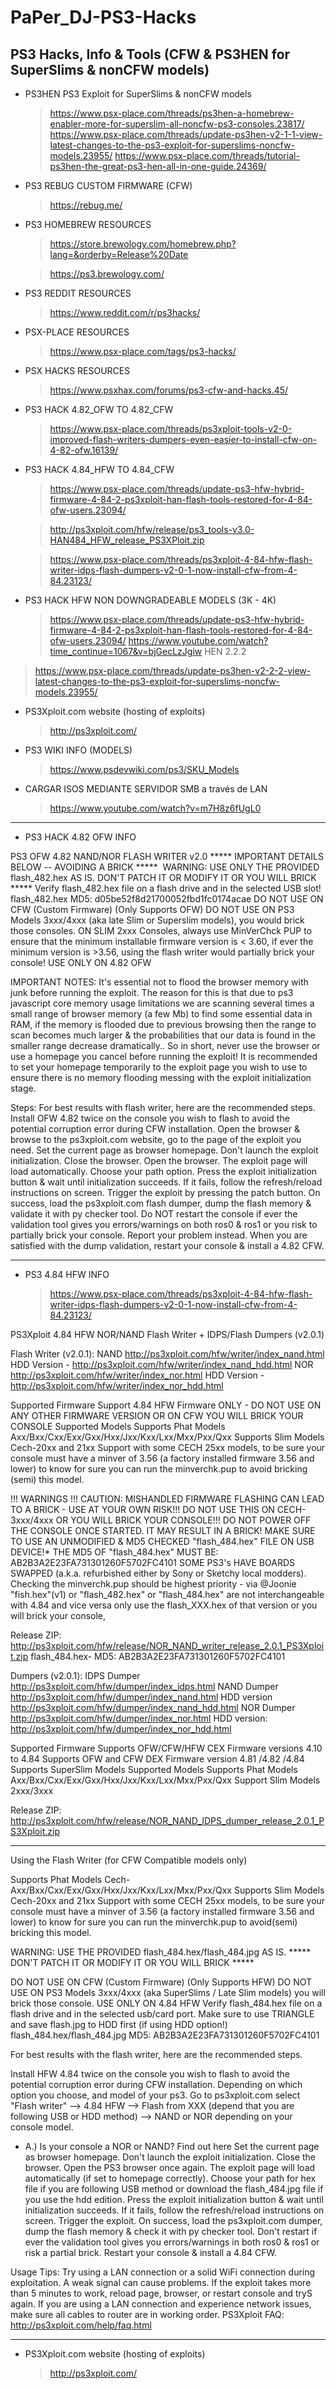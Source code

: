 # PaPer_DJ-PS3-Hacks

PS3 Hacks, Info & Tools (CFW & PS3HEN for SuperSlims & nonCFW models)
-------------------------------------------------------------

* PS3HEN PS3 Exploit for SuperSlims & nonCFW models
  > https://www.psx-place.com/threads/ps3hen-a-homebrew-enabler-more-for-superslim-all-noncfw-ps3-consoles.23817/
  > https://www.psx-place.com/threads/update-ps3hen-v2-1-1-view-latest-changes-to-the-ps3-exploit-for-superslims-noncfw-models.23955/
  > https://www.psx-place.com/threads/tutorial-ps3hen-the-great-ps3-hen-all-in-one-guide.24369/

* PS3 REBUG CUSTOM FIRMWARE (CFW)
  > https://rebug.me/

* PS3 HOMEBREW RESOURCES
  > https://store.brewology.com/homebrew.php?lang=&orderby=Release%20Date
  
  > https://ps3.brewology.com/

* PS3 REDDIT RESOURCES
  > https://www.reddit.com/r/ps3hacks/

* PSX-PLACE RESOURCES
  > https://www.psx-place.com/tags/ps3-hacks/

* PSX HACKS RESOURCES
  > https://www.psxhax.com/forums/ps3-cfw-and-hacks.45/
  
* PS3 HACK 4.82_OFW TO 4.82_CFW
  > https://www.psx-place.com/threads/ps3xploit-tools-v2-0-improved-flash-writers-dumpers-even-easier-to-install-cfw-on-4-82-ofw.16139/
  
* PS3 HACK 4.84_HFW TO 4.84_CFW
  > https://www.psx-place.com/threads/update-ps3-hfw-hybrid-firmware-4-84-2-ps3xploit-han-flash-tools-restored-for-4-84-ofw-users.23094/
  
  > http://ps3xploit.com/hfw/release/ps3_tools-v3.0-HAN484_HFW_release_PS3XPloit.zip
  
  > https://www.psx-place.com/threads/ps3xploit-4-84-hfw-flash-writer-idps-flash-dumpers-v2-0-1-now-install-cfw-from-4-84.23123/
  
* PS3 HACK HFW NON DOWNGRADEABLE MODELS (3K - 4K)
  > https://www.psx-place.com/threads/update-ps3-hfw-hybrid-firmware-4-84-2-ps3xploit-han-flash-tools-restored-for-4-84-ofw-users.23094/
  > https://www.youtube.com/watch?time_continue=1067&v=bjGecLzJgiw
HEN 2.2.2
> https://www.psx-place.com/threads/update-ps3hen-v2-2-2-view-latest-changes-to-the-ps3-exploit-for-superslims-noncfw-models.23955/
  
* PS3Xploit.com website (hosting of exploits)
  > http://ps3xploit.com/

* PS3 WIKI INFO (MODELS)
  > https://www.psdevwiki.com/ps3/SKU_Models

* CARGAR ISOS MEDIANTE SERVIDOR SMB a través de LAN
  > https://www.youtube.com/watch?v=m7H8z6fUgL0
  
--------------------------------------------------------------------------

* PS3 HACK 4.82 OFW INFO

PS3 OFW 4.82 NAND/NOR FLASH WRITER v2.0
***** IMPORTANT DETAILS BELOW -- AVOIDING A BRICK *****
​
WARNING: USE ONLY THE PROVIDED flash_482.hex AS IS. DON'T PATCH IT OR MODIFY IT OR YOU WILL BRICK *****
Verify flash_482.hex file on a flash drive and in the selected USB slot!
flash_482.hex MD5: d05be52f8d21700052fbd1fc0174acae
DO NOT USE ON CFW (Custom Firmware) (Only Supports OFW)
DO NOT USE ON PS3 Models 3xxx/4xxx (aka late Slim or Superslim models), you would brick those consoles.
ON SLIM 2xxx Consoles, always use MinVerChck PUP to ensure that the minimum installable firmware version is < 3.60, if ever the minimum version is >3.56, using the flash writer would partially brick your console!
USE ONLY ON 4.82 OFW

IMPORTANT NOTES:
It's essential not to flood the browser memory with junk before running the exploit. The reason for this is that due to ps3 javascript core memory usage limitations we are scanning several times a small range of browser memory (a few Mb) to find some essential data in RAM, if the memory is flooded due to previous browsing then the range to scan becomes much larger & the probabilities that our data is found in the smaller range decrease dramatically..
So in short, never use the browser or use a homepage you cancel before running the exploit!
It is recommended to set your homepage temporarily to the exploit page you wish to use to ensure there is no memory flooding messing with the exploit initialization stage.

Steps:
For best results with flash writer, here are the recommended steps.
Install OFW 4.82 twice on the console you wish to flash to avoid the potential corruption error during CFW installation.
Open the browser & browse to the ps3xploit.com website, go to the page of the exploit you need. Set the current page as browser homepage. Don't launch the exploit initialization. Close the browser.
Open the browser. The exploit page will load automatically. Choose your path option.
Press the exploit initialization button & wait until initialization succeeds. If it fails, follow the refresh/reload instructions on screen.
Trigger the exploit by pressing the patch button.
On success, load the ps3xploit.com flash dumper, dump the flash memory & validate it with py checker tool. Do NOT restart the console if ever the validation tool gives you errors/warnings on both ros0 & ros1 or you risk to partially brick your console. Report your problem instead.
When you are satisfied with the dump validation, restart your console & install a 4.82 CFW.

--------------------------------------------------------------------

* PS3 4.84 HFW INFO
  > https://www.psx-place.com/threads/ps3xploit-4-84-hfw-flash-writer-idps-flash-dumpers-v2-0-1-now-install-cfw-from-4-84.23123/
  
PS3Xploit 4.84 HFW NOR/NAND Flash Writer + IDPS/Flash Dumpers (v2.0.1)​

Flash Writer (v2.0.1):
NAND
http://ps3xploit.com/hfw/writer/index_nand.html
HDD Version - http://ps3xploit.com/hfw/writer/index_nand_hdd.html
NOR
http://ps3xploit.com/hfw/writer/index_nor.html
HDD Version - http://ps3xploit.com/hfw/writer/index_nor_hdd.html

Supported Firmware
Support 4.84 HFW Firmware ONLY - DO NOT USE ON ANY OTHER FIRMWARE VERSION OR ON CFW YOU WILL BRICK YOUR CONSOLE
Supported Models
Supports Phat Models Axx/Bxx/Cxx/Exx/Gxx/Hxx/Jxx/Kxx/Lxx/Mxx/Pxx/Qxx
Supports Slim Models Cech-20xx and 21xx
Support with some CECH 25xx models, to be sure your console must have a minver of 3.56 (a factory installed firmware 3.56 and lower) to know for sure you can run the minverchk.pup to avoid bricking (semi) this model.

!!! WARNINGS !!! 
CAUTION: MISHANDLED FIRMWARE FLASHING CAN LEAD TO A BRICK - USE AT YOUR OWN RISK!!! 
DO NOT USE THIS ON CECH-3xxx/4xxx OR YOU WILL BRICK YOUR CONSOLE!!!
DO NOT POWER OFF THE CONSOLE ONCE STARTED. IT MAY RESULT IN A BRICK! 
MAKE SURE TO USE AN UNMODIFIED & MD5 CHECKED "flash_484.hex" FILE ON USB DEVICE!* 
THE MD5 OF "flash_484.hex" MUST BE: AB2B3A2E23FA731301260F5702FC4101 
SOME PS3's HAVE BOARDS SWAPPED (a.k.a. refurbished either by Sony or Sketchy local modders). Checking the minverchk.pup should be highest priority - via @Joonie 
"fish.hex"(v1) or "flash_482.hex" or "flash_484.hex" are not interchangeable with 4.84 and vice versa only use the flash_XXX.hex of that version or you will brick your console,


Release ZIP: http://ps3xploit.com/hfw/release/NOR_NAND_writer_release_2.0.1_PS3Xploit.zip
flash_484.hex- MD5: AB2B3A2E23FA731301260F5702FC4101​

Dumpers (v2.0.1):
IDPS Dumper
http://ps3xploit.com/hfw/dumper/index_idps.html
NAND Dumper
http://ps3xploit.com/hfw/dumper/index_nand.html
HDD version http://ps3xploit.com/hfw/dumper/index_nand_hdd.html
NOR Dumper
http://ps3xploit.com/hfw/dumper/index_nor.html
HDD version: http://ps3xploit.com/hfw/dumper/index_nor_hdd.html

Supported Firmware
Supports OFW/CFW/HFW CEX Firmware versions 4.10 to 4.84
Supports OFW and CFW DEX Firmware version 4.81 /4.82 /4.84
Supports SuperSlim Models
Supported Models
Supports Phat Models Axx/Bxx/Cxx/Exx/Gxx/Hxx/Jxx/Kxx/Lxx/Mxx/Pxx/Qxx
Support Slim Models 2xxx/3xxx

Release ZIP: http://ps3xploit.com/hfw/release/NOR_NAND_IDPS_dumper_release_2.0.1_PS3Xploit.zip​

-------------------------------------------------------

Using the Flash Writer (for CFW Compatible models only)

Supports Phat Models Cech-Axx/Bxx/Cxx/Exx/Gxx/Hxx/Jxx/Kxx/Lxx/Mxx/Pxx/Qxx
Supports Slim Models Cech-20xx and 21xx
Support with some CECH 25xx models, to be sure your console must have a minver of 3.56 (a factory installed firmware 3.56 and lower) to know for sure you can run the minverchk.pup to avoid(semi) bricking this model.

WARNING: USE THE PROVIDED flash_484.hex/flash_484.jpg AS IS.
***** DON'T PATCH IT OR MODIFY IT OR YOU WILL BRICK *****​

DO NOT USE ON CFW (Custom Firmware) (Only Supports HFW)
DO NOT USE ON PS3 Models 3xxx/4xxx (aka SuperSlims / Late Slim models) you will brick those console.
USE ONLY ON 4.84 HFW
Verify flash_484.hex file on a flash drive and in the selected usb/card port.
Make sure to use TRIANGLE and save flash.jpg to HDD first (if using HDD option!)
flash_484.hex/flash_484.jpg MD5: AB2B3A2E23FA731301260F5702FC4101

For best results with the flash writer, here are the recommended steps.

Install HFW 4.84 twice on the console you wish to flash to avoid the potential corruption error during CFW installation.
Depending on which option you choose, and model of your ps3. Go to ps3xploit.com select "Flash writer" --> 4.84 HFW --> Flash from XXX (depend that you are following USB or HDD method) --> NAND or NOR depending on your console model.
* A.) Is your console a NOR or NAND? Find out here
Set the current page as browser homepage. Don't launch the exploit initialization. Close the browser.
Open the PS3 browser once again. The exploit page will load automatically (if set to homepage correctly). Choose your path for hex file if you are following USB method or download the flash_484.jpg file if you use the hdd edition.
Press the exploit initialization button & wait until initialization succeeds. If it fails, follow the refresh/reload instructions on screen.
Trigger the exploit.
On success, load the ps3xploit.com dumper, dump the flash memory & check it with py checker tool. Don't restart if ever the validation tool gives you errors/warnings in both ros0 & ros1 or risk a partial brick.
Restart your console & install a 4.84 CFW.

Usage Tips:
Try using a LAN connection or a solid WiFi connection during exploitation. A weak signal can cause problems.
If the exploit takes more than 5 minutes to work, reload page, browser, or restart console and tryS again.
If you are using a LAN connection and experience network issues, make sure all cables to router are in working order.
PS3Xploit FAQ: http://ps3xploit.com/help/faq.html

---------------------------------------------------------------

* PS3Xploit.com website (hosting of exploits)
  > http://ps3xploit.com/
  


